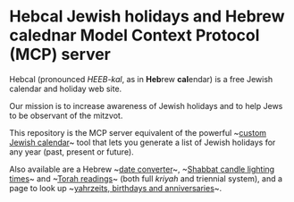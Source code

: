 # Hebcal Jewish holidays and Hebrew calednar Model Context Protocol (MCP) server

Hebcal (pronounced *HEEB-kal*, as in **Heb**rew **cal**endar) is a free Jewish calendar and holiday web site.

Our mission is to increase awareness of Jewish holidays and to help Jews to be observant of the mitzvot.

This repository is the MCP server equivalent of the powerful ~[custom Jewish calendar](https://www.hebcal.com/hebcal)~ tool that lets you generate a list of Jewish holidays for any year (past, present or future). 

Also available are a Hebrew ~[date converter](https://www.hebcal.com/converter)~, ~[Shabbat candle lighting times](https://www.hebcal.com/shabbat)~ and ~[Torah readings](https://www.hebcal.com/sedrot/)~ (both full *kriyah* and triennial system), and a page to look up ~[yahrzeits, birthdays and anniversaries](https://www.hebcal.com/yahrzeit)~.
